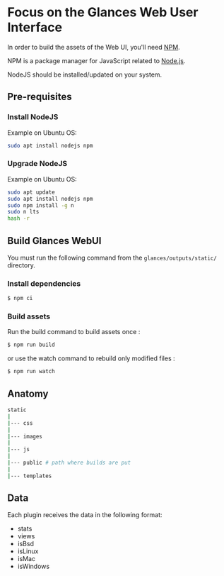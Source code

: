 # Focus on the Glances Web User Interface

In order to build the assets of the Web UI, you'll need [NPM](https://docs.npmjs.com/getting-started/what-is-npm).

NPM is a package manager for JavaScript related to [Node.js](https://nodejs.org/en/).

NodeJS should be installed/updated on your system.

## Pre-requisites

### Install NodeJS

Example on Ubuntu OS:

```bash
sudo apt install nodejs npm
```

### Upgrade NodeJS

Example on Ubuntu OS:

```bash
sudo apt update
sudo apt install nodejs npm
sudo npm install -g n
sudo n lts
hash -r
```

## Build Glances WebUI

You must run the following command from the `glances/outputs/static/` directory.

### Install dependencies

```bash
$ npm ci
```

### Build assets

Run the build command to build assets once :

```bash
$ npm run build
```

or use the watch command to rebuild only modified files :

```bash
$ npm run watch
```

## Anatomy

```bash
static
|
|--- css
|
|--- images
|
|--- js
|
|--- public # path where builds are put
|
|--- templates
```

## Data

Each plugin receives the data in the following format:

* stats
* views
* isBsd
* isLinux
* isMac
* isWindows
